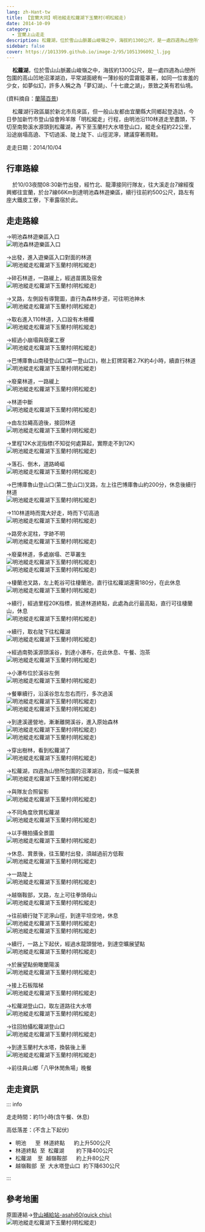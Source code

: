 ```yaml
---
lang: zh-Hant-tw
title: 【宜蘭大同】明池縱走松蘿湖下玉蘭村(明松縱走)
date: 2014-10-09
category: 
  - 宜蘭上山走走
description: 松蘿湖，位於雪山山脈叢山峻嶺之中，海拔約1300公尺，是一處四週為山巒所包圍的高山凹地沼澤湖泊，平常湖面總有一薄紗般的雲霧籠罩著，如同一位害羞的少女，如夢似幻，許多人稱之為「夢幻湖」、「十七歲之湖」，景致之美有若仙境。
sidebar: false
cover: https://1013399.github.io/image-2/95/1051396092_l.jpg
---
```


    **松蘿湖**，位於雪山山脈叢山峻嶺之中，海拔約1300公尺，是一處四週為山巒所包圍的高山凹地沼澤湖泊，平常湖面總有一薄紗般的雲霧籠罩著，如同一位害羞的少女，如夢似幻，許多人稱之為「夢幻湖」、「十七歲之湖」，景致之美有若仙境。

<!-- more -->

(資料摘自：[蘭陽百景](http://www.goilan.com.tw/sung_luo/))  

    松蘿湖行政區屬於新北市烏來區，但一般山友都由宜蘭縣大同鄉起登造訪，今日參加新竹市登山協會羚羊隊「明松縱走」行程，由明池沿110林道走至盡頭，下切至南勢溪水源頭到松蘿湖，再下至玉蘭村大水塔登山口，縱走全程約22公里，沿途崩塌高遶、下切過溪、陡上陡下、山徑泥濘，建議穿著雨鞋。

走走日期：2014/10/04

## 行車路線

    於10/03夜間08:30新竹出發，經竹北、龍潭接同行隊友，往大溪走台7線經復興鄉往宜蘭，於台7線66Km到達明池森林遊樂區，續行往前約500公尺，路左有座大鐵皮工寮，下車露宿於此。

## 走走路線  
→明池森林遊樂區入口  
![明池森林遊樂區入口](https://1013399.github.io/image-2/95/1051396571_l.jpg)

→出發，進入遊樂區入口對面的林道  
![明池縱走松蘿湖下玉蘭村(明松縱走)](https://1013399.github.io/image-2/95/1051395479_l.jpg)

→碎石林道，一路緩上，經過苗圃及宿舍  
![明池縱走松蘿湖下玉蘭村(明松縱走)](https://1013399.github.io/image-2/95/1051392024_l.jpg)

→叉路，左側設有導覽圖，直行為森林步道，可往明池神木  
![明池縱走松蘿湖下玉蘭村(明松縱走)](https://1013399.github.io/image-2/95/1051393311_l.jpg)

→取右進入110林道，入口設有木柵欄  
![明池縱走松蘿湖下玉蘭村(明松縱走)](https://1013399.github.io/image-2/95/1051394208_l.jpg)

→經過小崩塌與廢棄工寮  
![明池縱走松蘿湖下玉蘭村(明松縱走)](https://1013399.github.io/image-2/95/1051396572_l.jpg)

→巴博庫魯山南稜登山口(第一登山口)，樹上釘牌寫著2.7K約4小時，續直行林道  
![明池縱走松蘿湖下玉蘭村(明松縱走)](https://1013399.github.io/image-2/95/1051392226_l.jpg)

→廢棄林道，一路緩上  
![明池縱走松蘿湖下玉蘭村(明松縱走)](https://1013399.github.io/image-2/95/1051396084_l.jpg)

→林道中斷  
![明池縱走松蘿湖下玉蘭村(明松縱走)](https://1013399.github.io/image-2/95/1051395973_l.jpg)

→由左拉繩高遶後，接回林道  
![明池縱走松蘿湖下玉蘭村(明松縱走)](https://1013399.github.io/image-2/95/1051396667_l.jpg)

→里程12K水泥指標(不知從何處算起，實際走不到12K)  
![明池縱走松蘿湖下玉蘭村(明松縱走)](https://1013399.github.io/image-2/95/1051390849_l.jpg)

→落石、倒木，道路崎嶇  
![明池縱走松蘿湖下玉蘭村(明松縱走)](https://1013399.github.io/image-2/95/1051393992_l.jpg)

→巴博庫魯山登山口(第二登山口)叉路，左上往巴博庫魯山約200分，休息後續行林道  
![明池縱走松蘿湖下玉蘭村(明松縱走)](https://1013399.github.io/image-2/95/1051394604_l.jpg)

→110林道時而寬大好走，時而下切高遶  
![明池縱走松蘿湖下玉蘭村(明松縱走)](https://1013399.github.io/image-2/95/1051393993_l.jpg)

→路旁水泥柱，字跡不明  
![明池縱走松蘿湖下玉蘭村(明松縱走)](https://1013399.github.io/image-2/95/1051396769_l.jpg)

→廢棄林道，多處崩塌、芒草叢生  
![明池縱走松蘿湖下玉蘭村(明松縱走)](https://1013399.github.io/image-2/95/1051395490_l.jpg)  
![明池縱走松蘿湖下玉蘭村(明松縱走)](https://1013399.github.io/image-2/95/1051395985_l.jpg)

→棲蘭池叉路，左上乾谷可往棲蘭池，直行往松蘿湖還需180分，在此休息  
![明池縱走松蘿湖下玉蘭村(明松縱走)](https://1013399.github.io/image-2/95/1051396297_l.jpg)

→續行，經過里程20K指標，抵達林道終點，此處為此行最高點，直行可往棲蘭山，休息  
![明池縱走松蘿湖下玉蘭村(明松縱走)](https://1013399.github.io/image-2/95/1051394685_l.jpg)

→續行，取右陡下往松蘿湖  
![明池縱走松蘿湖下玉蘭村(明松縱走)](https://1013399.github.io/image-2/95/1051393998_l.jpg)

→經過南勢溪源頭溪谷，到達小瀑布，在此休息、午餐、泡茶  
![明池縱走松蘿湖下玉蘭村(明松縱走)](https://1013399.github.io/image-2/95/1051390852_l.jpg)

→小瀑布位於溪谷左側  
![明池縱走松蘿湖下玉蘭村(明松縱走)](https://1013399.github.io/image-2/95/1051395814_l.jpg)

→餐畢續行，沿溪谷忽左忽右而行，多次過溪  
![明池縱走松蘿湖下玉蘭村(明松縱走)](https://1013399.github.io/image-2/95/1051396183_l.jpg)  
![明池縱走松蘿湖下玉蘭村(明松縱走)](https://1013399.github.io/image-2/95/1051394004_l.jpg)

→到達溪邊營地，漸漸離開溪谷，進入原始森林  
![明池縱走松蘿湖下玉蘭村(明松縱走)](https://1013399.github.io/image-2/95/1051396378_l.jpg)  
![明池縱走松蘿湖下玉蘭村(明松縱走)](https://1013399.github.io/image-2/95/1051396188_l.jpg)

→穿出樹林，看到松蘿湖了  
![明池縱走松蘿湖下玉蘭村(明松縱走)](https://1013399.github.io/image-2/95/1051396583_l.jpg)

→松蘿湖，四週為山巒所包圍的沼澤湖泊，形成一幅美景  
![明池縱走松蘿湖下玉蘭村(明松縱走)](https://1013399.github.io/image-2/95/1051396092_l.jpg)

→與隊友合照留影  
![明池縱走松蘿湖下玉蘭村(明松縱走)](https://1013399.github.io/image-2/95/1051395648_l.jpg)

→不同角度欣賞松蘿湖  
![明池縱走松蘿湖下玉蘭村(明松縱走)](https://1013399.github.io/image-2/95/1051395633_l.jpg)

→以手機拍攝全景圖  
![明池縱走松蘿湖下玉蘭村(明松縱走)](https://1013399.github.io/image-2/95/1051394323_l.jpg)

→休息、賞景後，往玉蘭村出發，須越過前方低鞍  
![明池縱走松蘿湖下玉蘭村(明松縱走)](https://1013399.github.io/image-2/95/1051397264_l.jpg)

→一路陡上  
![明池縱走松蘿湖下玉蘭村(明松縱走)](https://1013399.github.io/image-2/95/1051394479_l.jpg)

→越嶺鞍部，叉路，左上可往拳頭母山  
![明池縱走松蘿湖下玉蘭村(明松縱走)](https://1013399.github.io/image-2/95/1051394413_l.jpg)

→往前續行陡下泥濘山徑，到達平坦空地，休息  
![明池縱走松蘿湖下玉蘭村(明松縱走)](https://1013399.github.io/image-2/95/1051394007_l.jpg)  
![明池縱走松蘿湖下玉蘭村(明松縱走)](https://1013399.github.io/image-2/95/1051395816_l.jpg)

→續行，一路上下起伏，經過水龍頭營地，到達空曠展望點  
![明池縱走松蘿湖下玉蘭村(明松縱走)](https://1013399.github.io/image-2/95/1051396679_l.jpg)

→於展望點俯瞰蘭陽溪  
![明池縱走松蘿湖下玉蘭村(明松縱走)](https://1013399.github.io/image-2/95/1051396778_l.jpg)

→接上石板階梯  
![明池縱走松蘿湖下玉蘭村(明松縱走)](https://1013399.github.io/image-2/95/1051396680_l.jpg)

→松蘿湖登山口，取左道路往大水塔  
![明池縱走松蘿湖下玉蘭村(明松縱走)](https://1013399.github.io/image-2/95/1051394220_l.jpg)

→往回拍攝松蘿湖登山口  
![明池縱走松蘿湖下玉蘭村(明松縱走)](https://1013399.github.io/image-2/95/1051395817_l.jpg)

→到達玉蘭村大水塔，換裝後上車  
![明池縱走松蘿湖下玉蘭村(明松縱走)](https://1013399.github.io/image-2/95/1051395177_l.jpg)

→前往員山鄉「八甲休閒魚場」晚餐

## 走走資訊

::: info

走走時間：約11小時(含午餐、休息)

高低落差：(不含上下起伏)  
- 明池      至  林道終點      約上升500公尺  
- 林道終點  至  松蘿湖        約下降400公尺  
- 松蘿湖    至  越嶺鞍部      約上升80公尺  
- 越嶺鞍部  至  大水塔登山口  約下降630公尺

:::

## 參考地圖 
原圖連結→[登山補給站-asahi60(quick chiu)](http://www.keepon.com.tw/DiscussLoad.aspx?code=314B5CF9AEC3A19113F6CAA6F539A662E2468B63D3CBDED9)  
![明池縱走松蘿湖下玉蘭村(明松縱走)](https://1013399.github.io/image-2/95/1051397574_l.jpg)